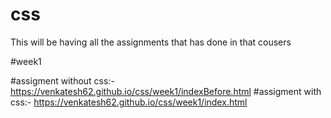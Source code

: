 # css

This will be having all the assignments that has done in that cousers


#week1 

#assigment without css:- https://venkatesh62.github.io/css/week1/indexBefore.html
#assigment with css:- https://venkatesh62.github.io/css/week1/index.html
